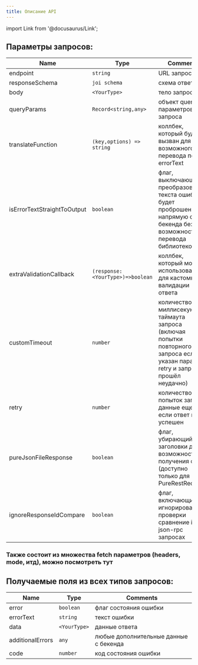 ```yaml
---
title: Описание API
---
```


import Link from '@docusaurus/Link';

## Параметры запросов:

| Name                        | Type                             | Comments                                                                                                                            |
| --------------------------- | -------------------------------- | ----------------------------------------------------------------------------------------------------------------------------------- |
| endpoint                    | `string`                         | URL запроса                                                                                                                         |
| responseSchema              | `joi schema`                     | схема ответа joi                                                                                                                    |
| body                        | `<YourType>`                     | тело запроса                                                                                                                        |
| queryParams                 | `Record<string,any>`             | объект query параметров запроса                                                                                                     |
| translateFunction           | `(key,options) => string`        | коллбек, который будет вызван для возможного перевода поля errorText                                                                |
| isErrorTextStraightToOutput | `boolean`                        | флаг, выключающий преобразование текста ошибки - будет проброшен напрямую с бекенда без возможности перевода библиотекой            |
| extraValidationCallback     | `(response:<YourType>)=>boolean` | коллбек, который можно использовать для кастомной валидации ответа                                                                  |
| customTimeout               | `number`                         | количество миллисекунд до таймаута запроса (включая попытки повторного запроса если указан параметр retry и запрос прошёл неудачно) |
| retry                       | `number`                         | количество попыток запрос данные еще раз если ответ не успешен                                                                      |
| pureJsonFileResponse        | `boolean`                        | флаг, убирающий доп заголовки для возможности получения файла (доступно только для PureRestRequest)                                 |
| ignoreResponseIdCompare  |  ```boolean``` | флаг, включающий игнорирование проверки сравнение id в json-rpc запросах |

### Также состоит из множества fetch параметров (headers, mode, итд), можно посмотреть <Link to='https://developer.mozilla.org/ru/docs/Web/API/Fetch_API/Using_Fetch'>тут</Link>

## Получаемые поля из всех типов запросов:

| Name             | Type         | Comments                              |
| ---------------- | ------------ | ------------------------------------- |
| error            | `boolean`    | флаг состояния ошибки                 |
| errorText        | `string`     | текст ошибки                          |
| data             | `<YourType>` | данные ответа                         |
| additionalErrors | `any`        | любые дополнительные данные с бекенда |
| code             | `number`     | код состояния ошибки                  |
